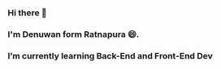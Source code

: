 ### Hi there 👋

### I'm Denuwan form Ratnapura 😄.
### I’m currently learning Back-End and Front-End Dev



